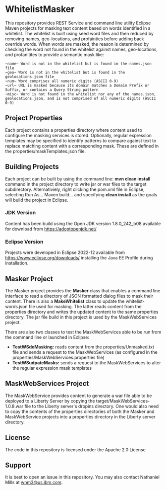 # WhitelistMasker
This repository provides REST Service and command line utility Eclipse Maven projects for masking text content based on words identified in a whitelist.  The whitelist is built  using seed word files  and then reduced by removing names, geo-locations, and profainties before adding  back override words. When words are masked, the reason is determined by checking the word not found in the whitelist against names, geo-locations, and profanitites to provide a semantic mask like:
```
~name~ Word is not in the whitelist but is found in the names.json file
~geo~ Word is not in the whitelist but is found in the geolocations.json file
~num~ Word comprises all numeric digits (ASCII 0-9)
~url~ URL is masked because its domain matches a Domain Prefix or Suffix, or contains a Query String pattern
~misc~ Word is not found in the whitelist nor any of the names.json, geolocations.json, and is not comprised of all numeric digits (ASCII 0-9)
```

## Project Properties
Each project contains a  properties directory where content used to configure the masking services is stored. Optionally, regular expression templates may be specified to identify patterns to compare against text to replace matching content with a corresponding mask. These are defined in  the properties/maskTemplates.json file. 

## Building Projects
Each project can be  built by using the  command line: **mvn clean install** command in the project directory to write jar or war files to the target subdirectory. Alternativiely, right clicking the pom.xml file in Eclipse, selecting Run As... Maven build... and specifying  **clean  install** as the goals will build the project in Eclipse. 

### JDK Version
Content has been build using the Open  JDK version 1.8.0_242_b08 available  for download from https://adoptopenjdk.net/

### Eclipse Version
Projects  were developed in Eclipse 2022-12 available from  https://www.eclipse.org/downloads/ installing the Java EE Profile during installation.

## Masker Project
The Masker project provides the **Masker** class that enables a command  line interface to read a directory of JSON formatted dialog files to  mask their content. There is also a **MakeWhitelist** class to update the whitelist-words.json file used for  masking. The latter reads content from the properties directory and writes the updated content to the same properties directory. The jar file build in this project is used by the MaskWebServices project. 

There are also two classes to test  the MaskWebServices able to be run  from the command line or launched in Eclipse:
* **TestWSdoMasking:** reads content from the properties/Unmasked.txt file and sends a request to the MaskWebServices (as configured in the properties/MaskWebServices.properties file)
* **TestWSudpateMasks:** sends a request to the MaskWebServices to alter the regular expression mask templates

## MaskWebServices Project
The MaskWebService provides content  to generate a war file able  to be deployed to a Liberty Server by copying the target/MaskWebServices-1.0.8.war file to the Liberty server's dropins  directory. One would  also need to copy the contents of the properties directories of both the Masker and MaskWebService projects into a properties directory  in the Liberty server  directory.

## License
The  code  in this repository is licensed under the  Apache 2.0 License

## Support
It is best to open an issue in this repository. You may also contact Nathaniel Mills at wnm3@us.ibm.com.